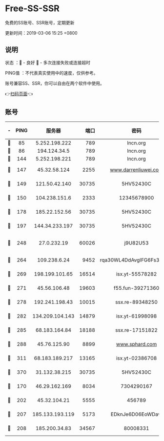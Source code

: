 # Free-SS-SSR

免费的SS账号、SSR账号，定期更新

更新时间：2019-03-06 15:25 +0800

## 说明

状态     ：🙂 - 良好 🙁 - 多次连接失败或连接超时

PING值   ：不代表真实使用中的速度，仅供参考。

账号兼容SS、SSR，你可以自由在两个软件中使用。

👉[扫码页面](https://liesauer.github.io/Free-SS-SSR/)👈

## 账号

|-|PING|服务器|端口|密码|加密方式|区域|
|:----:|:----:|:-----:|-----:|:----:|:----:|:----:|
|🙂|85|5.252.198.222|789|lncn.org|rc4|JP|
|🙂|86|194.124.34.5|789|lncn.org|rc4|JP|
|🙂|144|5.252.198.221|789|lncn.org|rc4|JP|
|🙂|147|45.32.58.124|2255|www.darrenliuwei.com|aes-256-cfb|JP|
|🙂|149|121.50.42.140|30735|5HV52430C|aes-256-cfb|JP|
|🙂|150|104.238.151.6|2333|12345678900|aes-256-cfb|JP|
|🙂|178|185.22.152.56|30735|5HV52430C|aes-256-cfb|RU|
|🙂|197|144.34.233.197|30735|5HV52430C|aes-256-cfb|US|
|🙂|248|27.0.232.19|60026|j9U82U53|xchacha20-ietf-poly1305|HK|
|🙂|264|109.238.6.24|9452|rqa30WL4DdAvgIFG6Fs3znzTa|aes-256-cfb|FR|
|🙂|269|198.199.101.65|16514|isx.yt-55578282|aes-256-cfb|US|
|🙂|271|45.56.106.48|19603|f55.fun-39271360|aes-256-cfb|US|
|🙂|278|192.241.198.43|10015|ssx.re-89348250|aes-256-cfb|US|
|🙂|282|134.209.104.143|14879|isx.yt-61998098|aes-256-cfb|SG|
|🙂|285|68.183.164.84|18188|ssx.re-17151822|aes-256-cfb|US|
|🙂|288|45.76.125.90|8899|www.sphard.com|aes-256-cfb|JP|
|🙂|311|68.183.189.217|13165|isx.yt-02386708|aes-256-cfb|SG|
|🙂|370|31.132.38.215|30735|5HV52430C|aes-256-cfb|US|
|🙂|170|46.29.162.169|8034|7304290167|aes-256-cfb|RU|
|🙂|202|45.32.104.21|5555|456789|aes-256-cfb|SG|
|🙂|207|185.133.193.119|5173|EDknJe6D06EoWDaw|aes-256-cfb|US|
|🙂|208|185.200.34.83|34567|80008331|aes-256-cfb|US|
